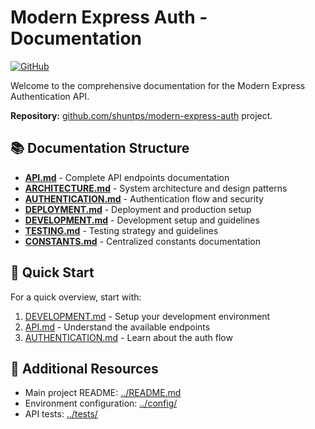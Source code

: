 # Modern Express Auth - Documentation

[![GitHub](https://img.shields.io/badge/GitHub-shuntps%2Fmodern--express--auth-blue)](https://github.com/shuntps/modern-express-auth)

Welcome to the comprehensive documentation for the Modern Express Authentication API.

**Repository:** [github.com/shuntps/modern-express-auth](https://github.com/shuntps/modern-express-auth) project.

## 📚 Documentation Structure

- **[API.md](./API.md)** - Complete API endpoints documentation
- **[ARCHITECTURE.md](./ARCHITECTURE.md)** - System architecture and design patterns
- **[AUTHENTICATION.md](./AUTHENTICATION.md)** - Authentication flow and security
- **[DEPLOYMENT.md](./DEPLOYMENT.md)** - Deployment and production setup
- **[DEVELOPMENT.md](./DEVELOPMENT.md)** - Development setup and guidelines
- **[TESTING.md](./TESTING.md)** - Testing strategy and guidelines
- **[CONSTANTS.md](./CONSTANTS.md)** - Centralized constants documentation

## 🚀 Quick Start

For a quick overview, start with:

1. [DEVELOPMENT.md](./DEVELOPMENT.md) - Setup your development environment
2. [API.md](./API.md) - Understand the available endpoints
3. [AUTHENTICATION.md](./AUTHENTICATION.md) - Learn about the auth flow

## 📖 Additional Resources

- Main project README: [../README.md](../README.md)
- Environment configuration: [../config/](../config/)
- API tests: [../tests/](../tests/)
